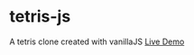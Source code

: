 # tetris-js
A tetris clone created with vanillaJS
[Live Demo](https://obsfx.github.io/games/others/tetrisjs/)
